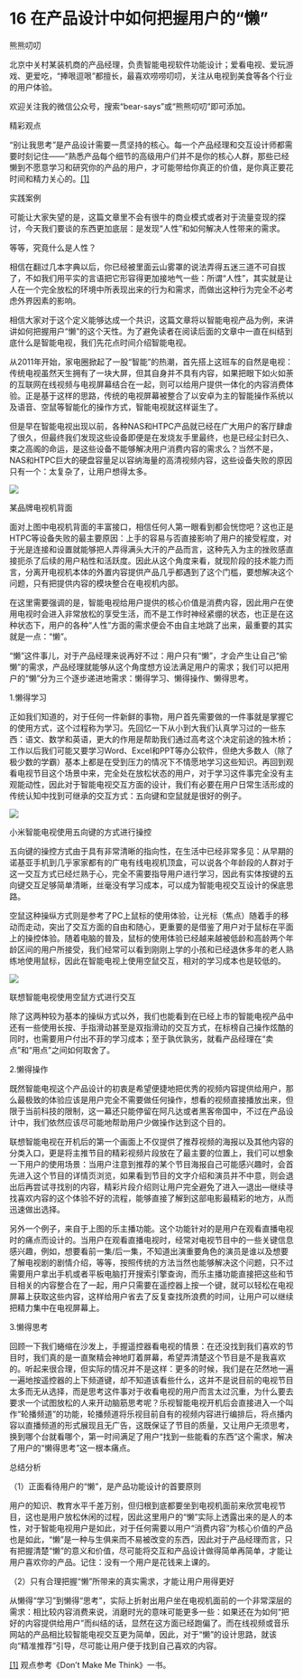 # 16 在产品设计中如何把握用户的“懒”

熊熊叨叨

北京中关村某装机商的产品经理，负责智能电视软件功能设计；爱看电视、爱玩游戏、更爱吃，“捧哏逗哏”都擅长，最喜欢唠唠叨叨，关注从电视到美食等各个行业的用户体验。

欢迎关注我的微信公众号，搜索“bear-says”或“熊熊叨叨”即可添加。

精彩观点

“别让我思考”是产品设计需要一贯坚持的核心。每一个产品经理和交互设计师都需要时刻记住——“熟悉产品每个细节的高级用户们并不是你的核心人群，那些已经懒到不愿意学习和研究你的产品的用户，才可能带给你真正的价值，是你真正要花时间和精力关心的。[[1]](part0490.xhtml#ch1_back)

实践案例

可能让大家失望的是，这篇文章里不会有很牛的商业模式或者对于流量变现的探讨，今天我们要谈的东西更加底层：是发现“人性”和如何解决人性带来的需求。

等等，究竟什么是人性？

相信在翻过几本字典以后，你已经被里面云山雾罩的说法弄得五迷三道不可自拔了，不如我们用平实的言语把它形容得更加接地气一些：所谓“人性”，其实就是让人在一个完全放松的环境中所表现出来的行为和需求，而做出这种行为完全不必考虑外界因素的影响。

相信大家对于这个定义能够达成一个共识，这篇文章将以智能电视产品为例，来讲讲如何把握用户“懒”的这个天性。为了避免读者在阅读后面的文章中一直在纠结到底什么是智能电视，我们先花点时间介绍智能电视。

从2011年开始，家电圈掀起了一股“智能”的热潮，首先搭上这班车的自然是电视：传统电视虽然天生拥有了一块大屏，但其自身并不具有内容，如果把眼下如火如荼的互联网在线视频与电视屏幕结合在一起，则可以给用户提供一体化的内容消费体验。正是基于这样的思路，传统的电视屏幕被整合了以安卓为主的智能操作系统以及语音、空鼠等智能化的操作方式，智能电视就这样诞生了。

但是早在智能电视出现以前，各种NAS和HTPC产品就已经在广大用户的客厅肆虐了很久，但最终我们发现这些设备即便是在发烧友手里最终，也是已经尘封已久、束之高阁的命运，是这些设备不能够解决用户消费内容的需求么？当然不是，NAS和HTPC巨大的硬盘容量足以容纳海量的高清视频内容，这些设备失败的原因只有一个：太复杂了，让用户想得太多。

![](images/image01759.jpeg)

某品牌电视机背面

面对上图中电视机背面的丰富接口，相信任何人第一眼看到都会恍惚吧？这也正是HTPC等设备失败的最主要原因：上手的容易与否直接影响了用户的接受程度，对于光是连接和设置就能够把人弄得满头大汗的产品而言，这种先入为主的挫败感直接扼杀了后续的用户粘性和活跃度。因此从这个角度来看，就现阶段的技术能力而言，分离开电视机本体的外置内容提供产品几乎都遇到了这个门槛，要想解决这个问题，只有把提供内容的模块整合在电视机内部。

在这里需要强调的是，智能电视给用户提供的核心价值是消费内容，因此用户在使用电视时会进入非常放松的享受生活，而不是工作时神经紧绷的状态，也正是在这种状态下，用户的各种“人性”方面的需求便会不由自主地跳了出来，最重要的其实就是一点：“懒”。

“懒”这件事儿，对于产品经理来说再好不过：用户只有“懒”，才会产生让自己“偷懒”的需求，产品经理就能够从这个角度想方设法满足用户的需求；我们可以把用户的“懒”分为三个逐步递进地需求：懒得学习、懒得操作、懒得思考。

1.懒得学习

正如我们知道的，对于任何一件新鲜的事物，用户首先需要做的一件事就是掌握它的使用方式，这个过程称为学习。先回忆一下从小到大我们认真学习过的一些东西：语文、数学和英语，更大的作用是帮助我们通过高考这个决定前途的独木桥；工作以后我们可能又要学习Word、Excel和PPT等办公软件，但绝大多数人（除了极少数的学霸）基本上都是在受到压力的情况下不情愿地学习这些知识。再回到观看电视节目这个场景中来，完全处在放松状态的用户，对于学习这件事完全没有主观能动性，因此对于智能电视交互方面的设计，我们有必要在用户日常生活形成的传统认知中找到可继承的交互方式：五向键和空鼠就是很好的例子。

![](images/image01760.jpeg)

小米智能电视使用五向键的方式进行操控

五向键的操控方式由于具有非常清晰的指向性，在生活中已经非常多见：从早期的诺基亚手机到几乎家家都有的广电有线电视机顶盒，可以说各个年龄段的人群对于这一交互方式已经烂熟于心，完全不需要指导用户进行学习，因此有实体按键的五向键交互足够简单清晰，丝毫没有学习成本，可以成为智能电视交互设计的保底思路。

空鼠这种操纵方式则是参考了PC上鼠标的使用体验，让光标（焦点）随着手的移动而走动，突出了交互方面的自由和随心，更重要的是借鉴了用户对于鼠标在平面上的操控体验。随着电脑的普及，鼠标的使用体验已经越来越被低龄和高龄两个年龄区间的用户所接受，我们经常可以看到刚刚上学的小孩和已经退休多年的老人熟练地使用鼠标，因此在智能电视上使用空鼠交互，相对的学习成本也是较低的。

![](images/image01761.jpeg)

联想智能电视使用空鼠方式进行交互

除了这两种较为基本的操纵方式以外，我们也能看到在已经上市的智能电视产品中还有一些使用长按、手指滑动甚至是双指滑动的交互方式，在标榜自己操作炫酷的同时，也需要用户付出不菲的学习成本；至于孰优孰劣，就看产品经理在“卖点”和“用点”之间如何取舍了。

2.懒得操作

既然智能电视这个产品设计的初衷是希望便捷地把优秀的视频内容提供给用户，那么最极致的体验应该是用户完全不需要做任何操作，想看的视频直接播放出来，但限于当前科技的限制，这一幕还只能停留在阿凡达或者黑客帝国中，不过在产品设计中，我们依然应该尽可能地帮助用户少做操作达到这个目的。

联想智能电视在开机后的第一个画面上不仅提供了推荐视频的海报以及其他内容的分类入口，更是将主推节目的精彩视频片段放在了最主要的位置上，我们可以想象一下用户的使用场景：当用户注意到推荐的某个节目海报自己可能感兴趣时，会首先进入这个节目的详情页浏览，如果看到节目的文字介绍和演员并不中意，则会退出后再尝试寻找别的内容，精彩片段介绍则让用户完全避免了进入—退出—继续寻找喜欢内容的这个体验不好的流程，能够直接了解到这部电影最精彩的地方，从而迅速做出选择。

另外一个例子，来自于上图的乐主播功能。这个功能针对的是用户在观看直播电视时的痛点而设计的。当用户在观看直播电视时，经常对电视节目中的一些关键信息感兴趣，例如，想要看前一集/后一集，不知道出演重要角色的演员是谁以及想要了解电视剧的剧情介绍，等等，按照传统的方法当然也能够解决这个问题，只不过需要用户拿出手机或者平板电脑打开搜索引擎查询，而乐主播功能直接把这些和节目相关的内容整合在了一起，用户只需要在遥控器上按一个键，就可以轻松在电视屏幕上获取这些内容，这样给用户省去了反复查找所浪费的时间，让用户可以继续把精力集中在电视屏幕上。

3.懒得思考

回顾一下我们蜷缩在沙发上，手握遥控器看电视的情景：在还没找到我们喜欢的节目时，我们真的是一直聚精会神地盯着屏幕，希望弄清楚这个节目是不是我喜欢的。听起来很合理，但实际的情况并不是这样：更多的时候，我们是在茫然地一遍一遍地按遥控器的上下频道键，却不知道该看些什么，这并不是说目前的电视节目太多而无从选择，而是思考这件事对于收看电视的用户而言太过沉重，为什么要去要求一个试图放松的人来开动脑筋思考呢？乐视智能电视开机后会直接进入一个叫作“轮播频道”的功能，轮播频道将乐视目前自有的视频内容进行编排后，将点播内容以直播频道的形式展现且无广告，这既保证了节目的质量，又让用户无须思考，换到哪个台就看哪个，第一时间满足了用户“找到一些能看的东西”这个需求，解决了用户的“懒得思考”这一根本痛点。

总结分析

（1）正面看待用户的“懒”，是产品功能设计的首要原则

用户的知识、教育水平千差万别，但归根到底都要坐到电视机面前来欣赏电视节目，这也是用户放松休闲的过程，因此这里用户的“懒”实际上透露出来的是人的本性，对于智能电视用户是如此，对于任何需要以用户“消费内容”为核心价值的产品也是如此，“懒”是一种与生俱来而不易被改变的东西，因此对于产品经理而言，只有把握清楚“懒”的意义和价值，尽可能将交互和产品设计做得简单再简单，才能让用户喜欢你的产品。记住：没有一个用户是花钱来上课的。

（2）只有合理把握“懒”所带来的真实需求，才能让用户用得更好

从懒得“学习”到懒得“思考”，实际上折射出用户坐在电视机面前的一个非常深层的需求：相比较内容消费来说，消磨时光的意味可能更多一些：如果还在为如何“把好的内容提供给用户”而纠结的话，显然在这方面已经跑偏了。而在线视频或音乐网站的产品相比较智能电视交互更为简单，因此，对于“懒”的设计思路，就该向“精准推荐”引导，尽可能让用户便于找到自己喜欢的内容。

[[1]](part0490.xhtml#ch1) 观点参考《Don’t Make Me Think》一书。
